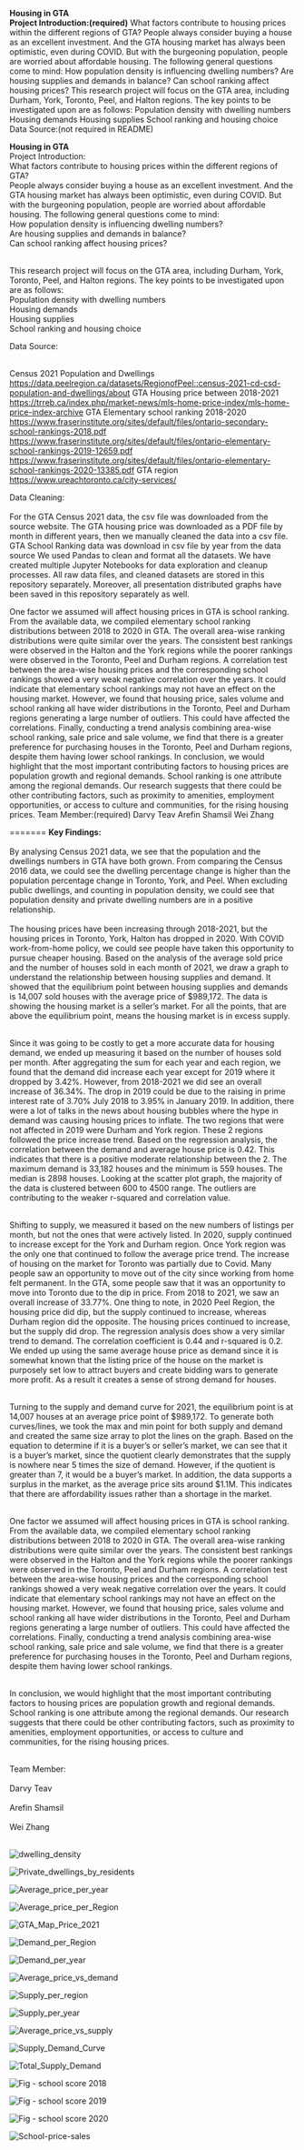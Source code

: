 **Housing in GTA** 
<br> **Project Introduction:(required)**
What factors contribute to housing prices within the different regions of GTA?
People always consider buying a house as an excellent investment. And the GTA housing market has always been optimistic, even during COVID. But with the burgeoning population, people are worried about affordable housing. The following general questions come to mind:
How population density is influencing dwelling numbers?
Are housing supplies and demands in balance?
Can school ranking affect housing prices?
This research project will focus on the GTA area, including Durham, York, Toronto, Peel, and Halton regions. The key points to be investigated upon are as follows: 
Population density with dwelling numbers
Housing demands
Housing supplies
School ranking and housing choice
Data Source:(not required in README)

**Housing in GTA** <br />
Project Introduction:<br />
What factors contribute to housing prices within the different regions of GTA?<br />
People always consider buying a house as an excellent investment. And the GTA housing market has always been optimistic, even during COVID. But with the burgeoning population, people are worried about affordable housing. The following general questions come to mind:<br />
How population density is influencing dwelling numbers?<br />
Are housing supplies and demands in balance?<br />
Can school ranking affect housing prices?<br /><br />

This research project will focus on the GTA area, including Durham, York, Toronto, Peel, and Halton regions. The key points to be investigated upon are as follows: <br />
Population density with dwelling numbers<br />
Housing demands<br />
Housing supplies<br />
School ranking and housing choice<br />

Data Source:<br /><br />

Census 2021  Population and Dwellings https://data.peelregion.ca/datasets/RegionofPeel::census-2021-cd-csd-population-and-dwellings/about 
GTA Housing price between 2018-2021
https://trreb.ca/index.php/market-news/mls-home-price-index/mls-home-price-index-archive
GTA Elementary school ranking 2018-2020
https://www.fraserinstitute.org/sites/default/files/ontario-secondary-school-rankings-2018.pdf
https://www.fraserinstitute.org/sites/default/files/ontario-elementary-school-rankings-2019-12659.pdf
https://www.fraserinstitute.org/sites/default/files/ontario-elementary-school-rankings-2020-13385.pdf
GTA region
https://www.ureachtoronto.ca/city-services/

Data Cleaning:<br /><br />
For the GTA Census 2021 data, the csv file was downloaded from the source website. 
The GTA housing price was downloaded as a PDF file by month in different years, then we manually cleaned the data into a csv file.  
GTA School Ranking data was download in csv file by year from the data source 
We used Pandas to clean and format all the datasets. We have created multiple Jupyter Notebooks for data exploration and cleanup processes. All raw data files, and cleaned datasets are stored in this repository separately. Moreover,  all presentation distributed graphs have been saved in this repository separately as well.<br />


One factor we assumed will affect housing prices in GTA is school ranking. From the available data, we compiled elementary school ranking distributions between 2018 to 2020 in GTA. The overall area-wise ranking distributions were quite similar over the years. The consistent best rankings were observed in the Halton and the York regions while the poorer rankings were observed in the Toronto, Peel and Durham regions. A correlation test between the area-wise housing prices and the corresponding school rankings showed a very weak negative correlation over the years. It could indicate that elementary school rankings may not have an effect on the housing market. However, we found that housing price, sales volume and school ranking all have wider distributions in the Toronto, Peel and Durham regions generating a large number of outliers. This could have affected the correlations. Finally, conducting a trend analysis combining area-wise school ranking, sale price and sale volume, we find that there is a greater preference for purchasing houses in the Toronto, Peel and Durham regions, despite them having lower school rankings.
In conclusion, we would highlight that the most important contributing factors to housing prices are population growth and regional demands. School ranking is one attribute among the regional demands. Our research suggests that there could be other contributing factors, such as proximity to amenities, employment opportunities, or access to culture and communities, for the rising housing prices.
Team Member:(required)
Darvy Teav
Arefin Shamsil
Wei Zhang

=======
**Key Findings:** <br /><br />
By analysing Census 2021 data, we see that the population and the dwellings numbers in GTA have both grown. From comparing the Census 2016 data, we could see the dwelling percentage change is higher than the population percentage change in Toronto, York, and Peel. When excluding public dwellings, and counting in population density, we could see that population density and private dwelling numbers are in a positive relationship. <br /><br />
The housing prices have been increasing through 2018-2021, but the housing prices in Toronto, York, Halton has dropped in 2020. With COVID work-from-home policy, we could see people have taken this opportunity to pursue cheaper housing. Based on the analysis of the average sold price and the number of houses sold in each month of 2021, we draw a graph to understand the relationship between housing supplies and demand. It showed that the equilibrium point between housing supplies and demands is 14,007 sold houses with the average price of $989,172. The data is showing the housing market is a seller’s market. For all the points, that are above the equilibrium point, means the housing market is in excess supply.<br /><br />

Since it was going to be costly to get a more accurate data for housing demand, we ended up measuring it based on the number of houses sold per month. After aggregating   	 the sum for each year and each region, we found that the demand did increase each year except for 2019 where it dropped by 3.42%. However, from 2018-2021 we did see an overall increase of 36.34%. The drop in 2019 could be due to the raising in prime interest rate of 3.70% July 2018 to 3.95% in January 2019. In addition, there were a lot of talks in the news about housing bubbles where the hype in demand was causing housing prices to inflate. The two regions that were not affected in 2019 were Durham and York region. These 2 regions followed the price increase trend. Based on the regression analysis, the correlation between the demand and average house price is 0.42. This indicates that there is a positive moderate relationship between the 2. The maximum demand is 33,182 houses and the minimum is 559 houses. The median is 2898 houses. Looking at the scatter plot graph, the majority of the data is clustered between 600 to 4500 range. The outliers are contributing to the weaker r-squared and correlation value.<br /><br />
 
Shifting to supply, we measured it based on the new numbers of listings per month, but not the ones that were actively listed. In 2020, supply continued to increase except for the York and Durham region. Once York region was the only one that continued to follow the average price trend. The increase of housing on the market for Toronto was partially due to Covid. Many people saw an opportunity to move out of the city since working from home felt permanent. In the GTA, some people saw that it was an opportunity to move into Toronto due to the dip in price. From 2018 to 2021, we saw an overall increase of 33.77%. One thing to note, in 2020 Peel Region, the housing price did dip, but the supply continued to increase, whereas Durham region did the opposite. The housing prices continued to increase, but the supply did drop. The regression analysis does show a very similar trend to demand. The correlation coefficient is 0.44 and r-squared is 0.2. We ended up using the same average house price as demand since it is somewhat known that the listing price of the house on the market is purposely set low to attract buyers and create bidding wars to generate more profit. As a result it creates a sense of strong demand for houses.<br /><br />

Turning to the supply and demand curve for 2021, the equilibrium point is at 14,007 houses at an average price point of $989,172. To generate both curves/lines, we took the max and min point for both supply and demand and created the same size array to plot the lines on the graph. Based on the equation to determine if it is a buyer’s or seller’s market, we can see that it is a buyer’s market, since the quotient clearly demonstrates that the supply is nowhere near 5 times the size of demand. However, if the quotient is greater than 7, it would be a buyer’s market. In addition, the data supports a surplus in the market, as the average price sits around $1.1M. This indicates that there are affordability issues rather than a shortage in the market. <br /><br />

One factor we assumed will affect housing prices in GTA is school ranking. From the available data, we compiled elementary school ranking distributions between 2018 to 2020 in GTA. The overall area-wise ranking distributions were quite similar over the years. The consistent best rankings were observed in the Halton and the York regions while the poorer rankings were observed in the Toronto, Peel and Durham regions. A correlation test between the area-wise housing prices and the corresponding school rankings showed a very weak negative correlation over the years. It could indicate that elementary school rankings may not have an effect on the housing market. However, we found that housing price, sales volume and school ranking all have wider distributions in the Toronto, Peel and Durham regions generating a large number of outliers. This could have affected the correlations. Finally, conducting a trend analysis combining area-wise school ranking, sale price and sale volume, we find that there is a greater preference for purchasing houses in the Toronto, Peel and Durham regions, despite them having lower school rankings.<br /><br />

In conclusion, we would highlight that the most important contributing factors to housing prices are population growth and regional demands. School ranking is one attribute among the regional demands. Our research suggests that there could be other contributing factors, such as proximity to amenities, employment opportunities, or access to culture and communities, for the rising housing prices. <br /><br />

Team Member:<br /><br />
Darvy Teav<br /><br />
Arefin Shamsil<br /><br />
Wei Zhang<br /><br />

![dwelling_density](https://github.com/Dav5T/Grp-Project-1---Housing-Price/assets/130593953/10fbe366-3c4e-4632-a210-1017435a6694)

![Private_dwellings_by_residents](https://github.com/Dav5T/Grp-Project-1---Housing-Price/assets/130593953/615f5850-d7f8-4f29-a999-bad73f2b7e7c)

![Average_price_per_year](https://github.com/Dav5T/Grp-Project-1---Housing-Price/assets/130593953/3772e076-ad2f-485b-981c-278c693effde)

![Average_price_per_Region](https://github.com/Dav5T/Grp-Project-1---Housing-Price/assets/130593953/9080ccc4-16e3-494b-936e-d527f67d127c)

![GTA_Map_Price_2021](https://github.com/Dav5T/Grp-Project-1---Housing-Price/assets/130593953/4f783ed0-e010-4860-9af4-23fc633118b7)

![Demand_per_Region](https://github.com/Dav5T/Grp-Project-1---Housing-Price/assets/130593953/7af30d8b-9a23-4279-91df-443b219ddfcd)

![Demand_per_year](https://github.com/Dav5T/Grp-Project-1---Housing-Price/assets/130593953/454ab26e-869d-4f01-bce4-bd2ec46e9678)

![Average_price_vs_demand](https://github.com/Dav5T/Grp-Project-1---Housing-Price/assets/130593953/9865375b-ead5-44c7-9eca-bad94481904a)

![Supply_per_region](https://github.com/Dav5T/Grp-Project-1---Housing-Price/assets/130593953/12b4b2d0-ede8-4dce-aaff-2cd0e285e1f3)

![Supply_per_year](https://github.com/Dav5T/Grp-Project-1---Housing-Price/assets/130593953/2391a30a-150d-42b8-ad12-5f1b6b792065)

![Average_price_vs_supply](https://github.com/Dav5T/Grp-Project-1---Housing-Price/assets/130593953/b07d4474-1cc0-4230-8b26-b5c85b2e1f82)

![Supply_Demand_Curve](https://github.com/Dav5T/Grp-Project-1---Housing-Price/assets/130593953/fcc4d36a-e047-4afe-9c47-8c08c8aa0279)

![Total_Supply_Demand](https://github.com/Dav5T/Grp-Project-1---Housing-Price/assets/130593953/b7c655de-cf7a-477a-9627-66430c2c5c7f)

![Fig - school score 2018](https://github.com/Dav5T/Grp-Project-1---Housing-Price/assets/130593953/acc23ed0-4184-4902-a461-2efc3a6f0f5e)

![Fig - school score 2019](https://github.com/Dav5T/Grp-Project-1---Housing-Price/assets/130593953/cbff9b37-5c2b-4c7d-9482-ce9ee313255d)

![Fig - school score 2020](https://github.com/Dav5T/Grp-Project-1---Housing-Price/assets/130593953/2020efaf-c7b4-4f3a-8ea8-0409bfec4597)

![School-price-sales](https://github.com/Dav5T/Grp-Project-1---Housing-Price/assets/130593953/2dade412-22d2-4442-9b7f-b388fd10d8ad)


